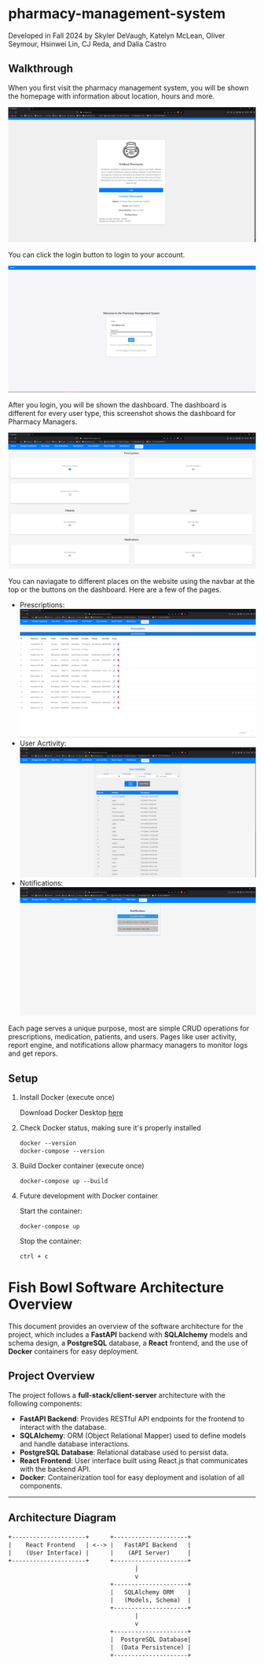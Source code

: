 # pharmacy-management-system

Developed in Fall 2024 by Skyler DeVaugh, Katelyn McLean, Oliver Seymour, Hsinwei Lin, CJ Reda, and Dalia Castro

## Walkthrough

When you first visit the pharmacy management system, you will be shown the homepage with information about location, hours and more.

<img src="readme_pictures\homepage.png">

You can click the login button to login to your account.

<img src="readme_pictures/login.png">

After you login, you will be shown the dashboard. The dashboard is different for every user type, this screenshot shows the dashboard for Pharmacy Managers.

<img src="readme_pictures/PM_dashboard.png">

You can naviagate to different places on the website using the navbar at the top or the buttons on the dashboard. Here are a few of the pages.

- Prescriptions:
  <img src="readme_pictures/prescriptions.png">
- User Acrtivity:
  <img src="readme_pictures/user_activity.png">
- Notifications:
  <img src="readme_pictures/notifications.png">

Each page serves a unique purpose, most are simple CRUD operations for prescriptions, medication, patients, and users. Pages like user activity, report engine, and notifications allow pharmacy managers to monitor logs and get repors.

## Setup

1. Install Docker (execute once)

   Download Docker Desktop [here](https://www.docker.com/products/docker-desktop/)

2. Check Docker status, making sure it's properly installed

   ```shell
   docker --version
   docker-compose --version
   ```

3. Build Docker container (execute once)

   ```shell
   docker-compose up --build
   ```

4. Future development with Docker container

   Start the container:

   ```shell
   docker-compose up
   ```

   Stop the container:

   ```shell
   ctrl + c
   ```

# Fish Bowl Software Architecture Overview

This document provides an overview of the software architecture for the project, which includes a **FastAPI** backend with **SQLAlchemy** models and schema design, a **PostgreSQL** database, a **React** frontend, and the use of **Docker** containers for easy deployment.

## Project Overview

The project follows a **full-stack/client-server** architecture with the following components:

- **FastAPI Backend**: Provides RESTful API endpoints for the frontend to interact with the database.
- **SQLAlchemy**: ORM (Object Relational Mapper) used to define models and handle database interactions.
- **PostgreSQL Database**: Relational database used to persist data.
- **React Frontend**: User interface built using React.js that communicates with the backend API.
- **Docker**: Containerization tool for easy deployment and isolation of all components.

---

## Architecture Diagram

```
+---------------------+      +---------------------+
|    React Frontend   | <--> |   FastAPI Backend   |
|    (User Interface) |      |    (API Server)     |
+---------------------+      +---------------------+
                                    |
                                    v
                             +---------------------+
                             |   SQLAlchemy ORM    |
                             |   (Models, Schema)  |
                             +---------------------+
                                    |
                                    v
                             +---------------------+
                             |  PostgreSQL Database|
                             |  (Data Persistence) |
                             +---------------------+
```
